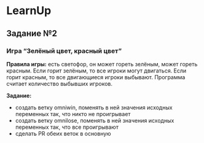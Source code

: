 # LearnUp
## Задание №2
### Игра “Зелёный цвет, красный цвет”
**Правила игры:** есть светофор, он может гореть зелёным, может гореть красным. Если горит зелёным, то все игроки могут двигаться. Если горит красным, то все двигающиеся игроки выбывают.
Программа считает количество выбывших игроков.

**Задание:** 
- создать ветку omniwin, поменять в ней значения исходных переменных так, что никто не проигрывает
- создать ветку omnilose, поменять в ней значения исходных переменных так, что все проигрывают
- сделать PR обеих веток в основную
